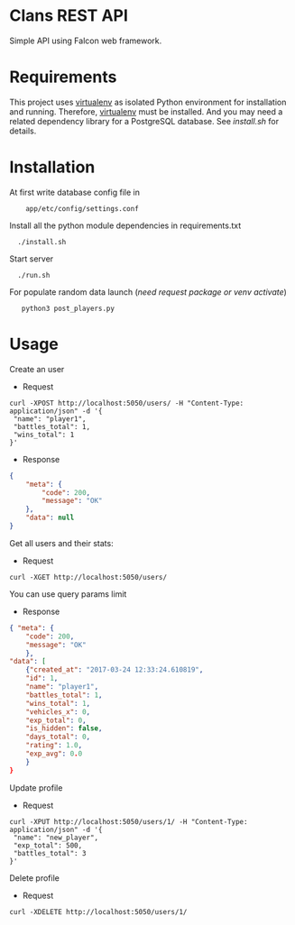 Clans REST API
==============

Simple API using Falcon web framework.

Requirements
============
This project uses [virtualenv](https://virtualenv.pypa.io/en/stable/) as isolated Python environment for installation and running. Therefore, [virtualenv](https://virtualenv.pypa.io/en/stable/) must be installed. And you may need a related dependency library for a PostgreSQL database. See *install.sh* for details.


Installation
============

At first write database config file in
```
    app/etc/config/settings.conf
```

Install all the python module dependencies in requirements.txt

```
  ./install.sh
```

Start server

```
  ./run.sh
```

For populate random data launch (*need request package or venv activate*)
```shell
   python3 post_players.py  

```

Usage
=====

Create an user
- Request
```shell
curl -XPOST http://localhost:5050/users/ -H "Content-Type: application/json" -d '{
 "name": "player1",
 "battles_total": 1,
 "wins_total": 1
}'
```

- Response
```json
{
    "meta": {
        "code": 200,
        "message": "OK"
    },
    "data": null
}
```

Get all users and their stats:

- Request
```shell
curl -XGET http://localhost:5050/users/
```

You can use query params limit

- Response
```json
{ "meta": {
    "code": 200,
    "message": "OK"
    },
"data": [
    {"created_at": "2017-03-24 12:33:24.610819",
    "id": 1,
    "name": "player1",
    "battles_total": 1,
    "wins_total": 1,
    "vehicles_x": 0,
    "exp_total": 0,
    "is_hidden": false,
    "days_total": 0,
    "rating": 1.0,
    "exp_avg": 0.0
    }
}
```

Update profile
- Request

```shell
curl -XPUT http://localhost:5050/users/1/ -H "Content-Type: application/json" -d '{
 "name": "new_player",
 "exp_total": 500,
 "battles_total": 3
}'
```


Delete profile
- Request

```shell
curl -XDELETE http://localhost:5050/users/1/
```

